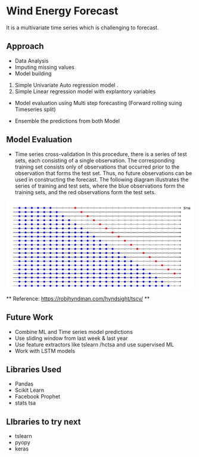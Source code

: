 # Wind Energy Forecast

It is a multivariate time series which is challenging to forecast.

## Approach

+ Data Analysis 
+ Imputing missing values
+ Model building 
1. Simple Univariate Auto regression model .
2. Simple Linear regression model with explantory variables

+ Model evaluation using Multi step forecasting (Forward rolling suing Timeseries split)

+ Ensemble the predictions from both Model 

## Model Evaluation 

+ Time series cross-validation
In this procedure, there is a series of test sets, each consisting of a single observation. The corresponding training set consists only of observations that occurred prior to the observation that forms the test set. Thus, no future observations can be used in constructing the forecast. The following diagram illustrates the series of training and test sets, where the blue observations form the training sets, and the red observations form the test sets.

![alt tag](https://github.com/MuaazBin/multi_tsa/blob/master/imgs/cv_time.png)

** Reference: https://robjhyndman.com/hyndsight/tscv/ **

## Future Work

+ Combine ML and Time series model predictions
+ Use sliding window from last week & last year
+ Use feature extractors like tslearn /hctsa and use supervised ML
+ Work with LSTM models

## Libraries Used

+ Pandas
+ Scikit Learn
+ Facebook Prophet
+ stats tsa

## LIbraries to try next

+ tslearn
+ pyopy
+ keras

